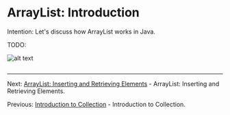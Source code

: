 # ArrayList: Introduction

Intention: Let's discuss how ArrayList works in Java.

TODO:

![alt text](../../etc/collections/img.png "Img")

```java

```

<hr>

Next: [ArrayList: Inserting and Retrieving Elements](chapter_3.md "ArrayList: Inserting and Retrieving Elements") - 
ArrayList: Inserting and Retrieving Elements.

Previous: [Introduction to Collection](chapter_1.md "Introduction to Collection") - Introduction to Collection.